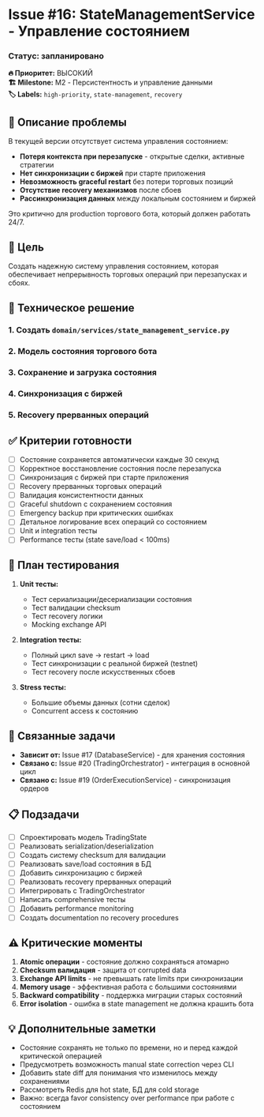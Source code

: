 # Issue #16: StateManagementService - Управление состоянием
### Статус: запланировано

**🔥 Приоритет:** ВЫСОКИЙ  
**🏗️ Milestone:** M2 - Персистентность и управление данными  
**🏷️ Labels:** `high-priority`, `state-management`, `recovery`

## 📝 Описание проблемы

В текущей версии отсутствует система управления состоянием:
- **Потеря контекста при перезапуске** - открытые сделки, активные стратегии
- **Нет синхронизации с биржей** при старте приложения
- **Невозможность graceful restart** без потери торговых позиций
- **Отсутствие recovery механизмов** после сбоев
- **Рассинхронизация данных** между локальным состоянием и биржей

Это критично для production торгового бота, который должен работать 24/7.

## 🎯 Цель

Создать надежную систему управления состоянием, которая обеспечивает непрерывность торговых операций при перезапусках и сбоях.

## 🔧 Техническое решение

### 1. Создать `domain/services/state_management_service.py`


### 2. Модель состояния торгового бота


### 3. Сохранение и загрузка состояния


### 4. Синхронизация с биржей


### 5. Recovery прерванных операций


## ✅ Критерии готовности

- [ ] Состояние сохраняется автоматически каждые 30 секунд
- [ ] Корректное восстановление состояния после перезапуска
- [ ] Синхронизация с биржей при старте приложения  
- [ ] Recovery прерванных торговых операций
- [ ] Валидация консистентности данных
- [ ] Graceful shutdown с сохранением состояния
- [ ] Emergency backup при критических ошибках
- [ ] Детальное логирование всех операций со состоянием
- [ ] Unit и integration тесты
- [ ] Performance тесты (state save/load < 100ms)

## 🧪 План тестирования

1. **Unit тесты:**
   - Тест сериализации/десериализации состояния
   - Тест валидации checksum
   - Тест recovery логики
   - Мocking exchange API

2. **Integration тесты:**
   - Полный цикл save → restart → load
   - Тест синхронизации с реальной биржей (testnet)
   - Тест recovery после искусственных сбоев

3. **Stress тесты:**
   - Большие объемы данных (сотни сделок)
   - Concurrent access к состоянию

## 🔗 Связанные задачи

- **Зависит от:** Issue #17 (DatabaseService) - для хранения состояния
- **Связано с:** Issue #20 (TradingOrchestrator) - интеграция в основной цикл
- **Связано с:** Issue #19 (OrderExecutionService) - синхронизация ордеров

## 📋 Подзадачи

- [ ] Спроектировать модель TradingState
- [ ] Реализовать serialization/deserialization
- [ ] Создать систему checksum для валидации
- [ ] Реализовать save/load состояния в БД
- [ ] Добавить синхронизацию с биржей
- [ ] Реализовать recovery прерванных операций
- [ ] Интегрировать с TradingOrchestrator
- [ ] Написать comprehensive тесты  
- [ ] Добавить performance monitoring
- [ ] Создать documentation по recovery procedures

## ⚠️ Критические моменты

1. **Atomic операции** - состояние должно сохраняться атомарно
2. **Checksum валидация** - защита от corrupted data
3. **Exchange API limits** - не превышать rate limits при синхронизации
4. **Memory usage** - эффективная работа с большими состояниями
5. **Backward compatibility** - поддержка миграции старых состояний
6. **Error isolation** - ошибка в state management не должна крашить бота

## 💡 Дополнительные заметки

- Состояние сохранять не только по времени, но и перед каждой критической операцией
- Предусмотреть возможность manual state correction через CLI
- Добавить state diff для понимания что изменилось между сохранениями
- Рассмотреть Redis для hot state, БД для cold storage
- Важно: всегда favor consistency over performance при работе с состоянием
